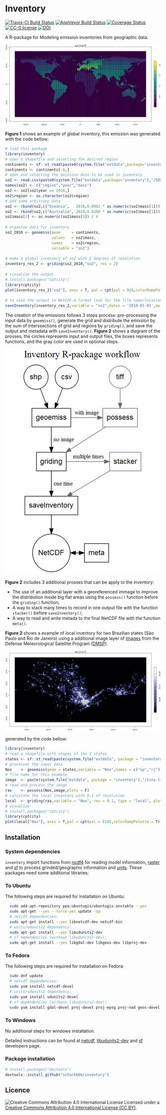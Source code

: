 # Inventory
[![Travis-CI Build Status](https://travis-ci.org/Schuch666/inventory.svg?branch=master)](https://travis-ci.org/Schuch666/inventory) [![AppVeyor Build Status](https://ci.appveyor.com/api/projects/status/github/Schuch666/inventory?branch=master&svg=true)](https://ci.appveyor.com/project/Schuch666/inventory) [![Coverage Status](https://img.shields.io/codecov/c/github/Schuch666/inventory/master.svg)](https://codecov.io/github/Schuch666/inventory?branch=master) [![CC-0 license](https://img.shields.io/badge/License-CC--0-blue.svg)](https://creativecommons.org/licenses/by-nd/4.0) [![DOI](https://zenodo.org/badge/DOI/10.5281/zenodo.1315059.svg)](https://doi.org/10.5281/zenodo.1315059)



A R-package for Modeling emission inventories from geographic data.

![**Figure 1** - A global inventory.](https://raw.githubusercontent.com/Schuch666/inventory/master/global.jpg)

**Figure 1** shows an example of global inventory, this emission was generated with the code bellow:

```r
# load this package
library(inventory)
# open a shapefile and selecting the desired region
continents <- sf::st_read(paste0(system.file("extdata",package="inventory"),"/continent.shp"))
continents <- continents[-8,]
# open and selecting the emission data to be used in inventory
so2 <- read.csv(paste0(system.file("extdata",package="inventory"),"/SO2.csv"))
names(so2) <- c("region","year","mass")
so2 <- so2[so2$year == 2010,]
so2$region <- as.character(so2$region)
# add some arbitrary data
so2 <- rbind(so2,c("Oceania",   2010,0.0002 * as.numeric(so2$mass[1])))
so2 <- rbind(so2,c("Australia", 2010,0.0200 * as.numeric(so2$mass[1])))
so2$mass[3] <- as.numeric(so2$mass[3]) / 4

# organize data for inventory
so2_2010 <- geoemiss(geom     = continents,
                     values   = so2$mass,
                     names    = so2$region,
                     variable = "so2")

# make a global inventory of so2 with 2 degrees of resolution 
inventory_res_2 <- griding(so2_2010,"so2", res = 2)

# visualize the output
# install.packages("cptcity")
library(cptcity)
plot(inventory_res_2["so2"], axes = T, pal = cpt(pal = 920,colorRampPalette = T))

# to save the output in NetCDF-4 format (ask for the file name/location)
saveInventory(inventory_res_2,variable = "so2",dates = '2010-01-01',mw = 64.066)
```

The creation of the emissions follows 3 steps process: pre-processing the input data by `geoemiss()`, generate the grid and distribute the emission by the sum of interssections of grid and regions by `griding()`, and save the output and metadata with `saveInventory()`. **Figure 2** shows a diagram of the prosses, the circles represents input and output files, the boxes represents functions, and the gray color are used in optional steps.


![**Figure 2** - Diagram](https://raw.githubusercontent.com/Schuch666/inventory/master/diagram.jpg)

**Figure 2** includes 3 additional prosses that can be apply to the inventory:

- The use of an additional layer with a georeferenced immage to improve the distribution inside big flat areas using the `possess()` function before the `griding()` function;
- A way to stack many times to record in one output file with the function `stacker()` before `saveInventory()`;
- A way to read and write metada to the final NetCDF file with the function `meta()`.

**Figure 2** shows a example of local inventory for two Brazilian states (São Paulo and Rio de Janeiro) using a additional image layer of [Images](https://ngdc.noaa.gov/eog/dmsp/downloadV4composites.html) from the Defense Meteorological Satellite Program ([DMSP](https://en.wikipedia.org/wiki/Defense_Meteorological_Satellite_Program)).

![**Figure 3** - A local inventory with image layer.](https://raw.githubusercontent.com/Schuch666/inventory/master/local.jpg)

generated by the code bellow:
```r 
library(inventory)
# read a shapefile with shapes of the 2 states
states <- sf::st_read(paste(system.file("extdata", package = "inventory"),"/states.shp",sep=""))
# processes the input data
Nox    <- geoemiss(geom = states,variable = "Nox",names = c("sp","rj"),values = c(1000,25))
# file name for this example
image  <- paste(system.file("extdata", package = "inventory"),"/tiny.tif",sep="")
# read and process the image
ras    <- possess(Nox,image,plots = F)
# calculate the local inventory with 0.1 of resolution 
local  <- griding(ras,variable = "Nox", res = 0.1, type = "local", plot = F)
# visualize
# install.packages("cptcity")
library(cptcity)
plot(local["Nox"], axes = T,pal = cpt(pal = 6101,colorRampPalette = T))
```

## Installation

### System dependencies 

`inventory` import functions from [ncdf4](http://cran.r-project.org/package=ncdf4) for reading model information, [raster](http://cran.r-project.org/package=raster) and [sf](https://cran.r-project.org/web/packages/sf/index.html) to process grinded/geographic information and [units](https://github.com/edzer/units/). These packages need some additional libraries: 

### To Ubuntu
The following steps are required for installation on Ubuntu:
```bash
  sudo add-apt-repository ppa:ubuntugis/ubuntugis-unstable --yes
  sudo apt-get --yes --force-yes update -qq
  # netcdf dependencies:
  sudo apt-get install --yes libnetcdf-dev netcdf-bin
  # units/udunits2 dependency:
  sudo apt-get install --yes libudunits2-dev
  # sf dependencies (without libudunits2-dev):
  sudo apt-get install --yes libgdal-dev libgeos-dev libproj-dev
```

### To Fedora
The following steps are required for installation on Fedora:
```bash
  sudo dnf update
  # netcdf dependencies:
  sudo yum install netcdf-devel
  # units/udunits2 dependency:
  sudo yum install udunits2-devel
  # sf dependencies (without libudunits2-dev):
  sudo yum install gdal-devel proj-devel proj-epsg proj-nad geos-devel
```

### To Windows
No additional steps for windows installation.

Detailed instructions can be found at [netcdf](https://www.unidata.ucar.edu/software/netcdf/), [libudunits2-dev](https://r-quantities.github.io/units/) and [sf](https://r-spatial.github.io/sf/#installing) developers page.

### Package installation

```r
# install.packages("devtools")
devtools::install_github("schuch666/inventory")
```

## Licence

![Creative Commons Attribution 4.0 International License](https://github.com/creativecommons/cc-cert-core/blob/master/images/cc-by-88x31.png "CC BY")
Licensed under a [Creative Commons Attribution 4.0 International License (CC BY)](https://creativecommons.org/licenses/by/4.0/).
